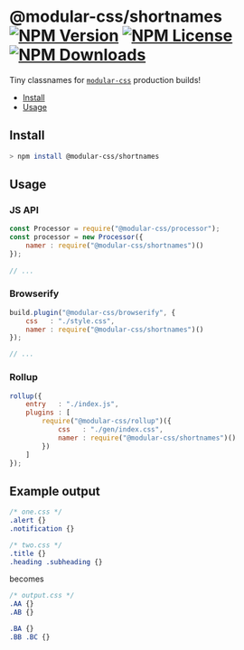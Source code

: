 @modular-css/shortnames [![NPM Version](https://img.shields.io/npm/v/@modular-css/shortnames.svg)](https://www.npmjs.com/package/@modular-css/shortnames) [![NPM License](https://img.shields.io/npm/l/@modular-css/shortnames.svg)](https://www.npmjs.com/package/@modular-css/shortnames) [![NPM Downloads](https://img.shields.io/npm/dm/@modular-css/shortnames.svg)](https://www.npmjs.com/package/@modular-css/shortnames)
=================

Tiny classnames for [`modular-css`](https://github.com/tivac/modular-css) production builds!

- [Install](#install)
- [Usage](#usage)

## Install

```bash
> npm install @modular-css/shortnames
```

## Usage

### JS API

```js
const Processor = require("@modular-css/processor");
const processor = new Processor({
    namer : require("@modular-css/shortnames")()
});
    
// ...
```

### Browserify

```js
build.plugin("@modular-css/browserify", {
    css   : "./style.css",
    namer : require("@modular-css/shortnames")()
});

// ...
```

### Rollup

```js
rollup({
    entry   : "./index.js",
    plugins : [
        require("@modular-css/rollup")({
            css   : "./gen/index.css",
            namer : require("@modular-css/shortnames")()
        })
    ]
});
```

## Example output

```css
/* one.css */
.alert {}
.notification {}

/* two.css */
.title {}
.heading .subheading {}
```

becomes

```css
/* output.css */
.AA {}
.AB {}

.BA {}
.BB .BC {}
```
